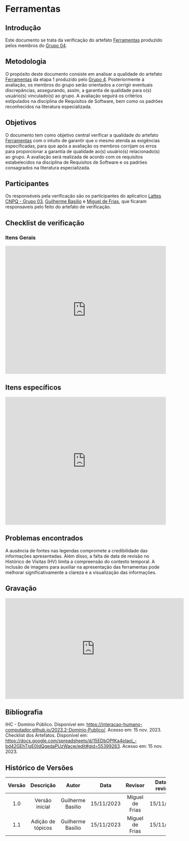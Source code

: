 # **Ferramentas**


## **Introdução**

Este documento se trata da verificação do artefato [Ferramentas](https://interacao-humano-computador.github.io/2023.2-Dominio-Publico/planejamento/ferramentas/) produzido pelos membros do [Grupo 04](https://interacao-humano-computador.github.io/2023.2-Dominio-Publico/).


## **Metodologia**

O propósito deste documento consiste em analisar a qualidade do artefato [Ferramentas](https://interacao-humano-computador.github.io/2023.2-Dominio-Publico/planejamento/ferramentas/) da etapa 1 produzido pelo [Grupo 4](https://interacao-humano-computador.github.io/2023.2-Dominio-Publico/). Posteriormente à avaliação, os membros do grupo serão orientados a corrigir eventuais discrepâncias, assegurando, assim, a garantia de qualidade para o(s) usuário(s) vinculado(s) ao grupo. A avaliação seguirá os critérios estipulados na disciplina de Requisitos de Software, bem como os padrões reconhecidos na literatura especializada.

## **Objetivos**

O documento tem como objetivo central verificar a qualidade do artefato [Ferramentas](https://interacao-humano-computador.github.io/2023.2-Dominio-Publico/planejamento/ferramentas/) com o intuito de garantir que o mesmo atenda as exigências especificadas, para que após a avaliação os membros corrijam os erros para proporcionar a garantia de qualidade ao(s) usuário(s) relacionado(s) ao grupo. A avaliação será realizada de acordo com os requisitos estabelecidos na disciplina de Requisitos de Software e os padrões consagrados na literatura especializada.

## **Participantes**

Os responséveis pela verificação são os participantes do aplicatico [Lattes CNPQ - Grupo 03](https://interacao-humano-computador.github.io/2023.2-PlataformaLattes/), [Guilherme Basilio](https://github.com/GuilhermeBES) e [Miguel de Frias](https://github.com/migueldefrias), que ficaram responsaveis pelo feito do artefato de verificação. 

## **Checklist de verificação**

### **Itens Gerais**

<iframe src="https://docs.google.com/spreadsheets/d/e/2PACX-1vSatq52abaLzgCxOUKTbG2WFqkWTy2mrAxffel9U5ETKrtKvcx7WyRejvPWdkMVOoD7WOXi4ww0LCUw/pubhtml?gid=233277087&amp;single=true&amp;widget=true&amp;headers=false"width="100%" height="400" frameborder="0" scrolling="yes"></iframe>


## **Itens específicos**

<iframe src="https://docs.google.com/spreadsheets/d/e/2PACX-1vSatq52abaLzgCxOUKTbG2WFqkWTy2mrAxffel9U5ETKrtKvcx7WyRejvPWdkMVOoD7WOXi4ww0LCUw/pubhtml?gid=1222711035&amp;single=true&amp;widget=true&amp;headers=false"width="100%" height="400" frameborder="0" scrolling="yes"></iframe>


## **Problemas encontrados**

A ausência de fontes nas legendas compromete a credibilidade das informações apresentadas. Além disso, a falta de data de revisão no Histórico de Visitas (HV) limita a compreensão do contexto temporal. A inclusão de imagens para auxiliar na apresentação das ferramentas pode melhorar significativamente a clareza e a visualização das informações.

## **Gravação**

<iframe width="560" height="315" src="https://www.youtube.com/embed/D-t6JVeIKj8" title="YouTube video player" frameborder="0" allow="accelerometer; autoplay; clipboard-write; encrypted-media; gyroscope; picture-in-picture; web-share" allowfullscreen></iframe>

## **Bibliografia**

IHC - Domínio Público. Disponível em: <https://interacao-humano-computador.github.io/2023.2-Dominio-Publico/>. Acesso em: 15 nov. 2023.
Checklist dos Artefatos. Disponível em: <https://docs.google.com/spreadsheets/d/15EDbOPfKa4pIaol_-bd42GEhTigE0IdQgedaPUzWacw/edit#gid=55399263>. Acesso em: 15 nov. 2023.

## **Histórico de Versões**

| Versão |          Descrição              |     Autor      |      Data      |   Revisor     |    Data de revisão    |  
|:------:|:-------------------------------:|:--------------:|:--------------:|:-------------:|:---------------------:|
|  1.0   | Versão inicial |  Guilherme Basilio   |   15/11/2023   |  Miguel de Frias  |      15/11/2023     |
|  1.1   | Adição de tópicos |  Guilherme Basilio   |   15/11/2023   |  Miguel de Frias  |      15/11/2023     |